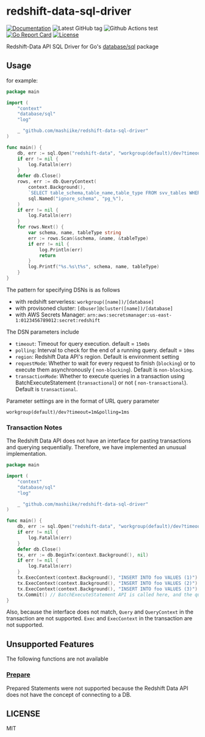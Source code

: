 # redshift-data-sql-driver

[![Documentation](https://godoc.org/github.com/mashiike/redshift-data-sql-driver?status.svg)](https://godoc.org/github.com/mashiike/redshift-data-sql-driver)
![Latest GitHub tag](https://img.shields.io/github/tag/mashiike/redshift-data-sql-driver.svg)
![Github Actions test](https://github.com/mashiike/redshift-data-sql-driver/workflows/Test/badge.svg?branch=main)
[![Go Report Card](https://goreportcard.com/badge/mashiike/redshift-data-sql-driver)](https://goreportcard.com/report/mashiike/redshift-data-sql-driver)
[![License](https://img.shields.io/badge/license-MIT-blue.svg)](https://github.com/mashiike/redshift-data-sql-driver/blob/master/LICENSE)

Redshift-Data API SQL Driver for Go's [database/sql](https://pkg.go.dev/database/sql) package

## Usage

for example:

```go
package main

import (
	"context"
	"database/sql"
	"log"

	_ "github.com/mashiike/redshift-data-sql-driver"
)

func main() {
	db, err := sql.Open("redshift-data", "workgroup(default)/dev?timeout=1m")
	if err != nil {
		log.Fatalln(err)
	}
	defer db.Close()
	rows, err := db.QueryContext(
		context.Background(),
		`SELECT table_schema,table_name,table_type FROM svv_tables WHERE table_schema not like :ignore_schema`,
		sql.Named("ignore_schema", "pg_%"),
	)
	if err != nil {
		log.Fatalln(err)
	}
	for rows.Next() {
		var schema, name, tableType string
		err := rows.Scan(&schema, &name, &tableType)
		if err != nil {
			log.Println(err)
			return
		}
		log.Printf("%s.%s\t%s", schema, name, tableType)
	}
}
```

The pattern for specifying DSNs is as follows

- with redshift serverless: `workgroup([name])/[database]`
- with provisoned cluster: `[dbuser]@cluster([name])/[database]`
- with AWS Secrets Manager: `arn:aws:secretsmanager:us-east-1:0123456789012:secret:redshift`

The DSN parameters include

- `timeout`: Timeout for query execution. default = `15m0s`
- `polling`: Interval to check for the end of a running query. default = `10ms`
- `region`: Redshift Data API's region. Default is environment setting
- `requestMode`: Whether to wait for every request to finish (`blocking`) or to execute them asynchronously (
  `non-blocking`). Default is `non-blocking`.
- `transactionMode`: Whether to execute queries in a transaction using BatchExecuteStatement (`transactional`) or not (
  `non-transactional`). Default
  is `transactional`.

Parameter settings are in the format of URL query parameter

`workgroup(default)/dev?timeout=1m&polling=1ms`

### Transaction Notes

The Redshift Data API does not have an interface for pasting transactions and querying sequentially.
Therefore, we have implemented an unusual implementation.

```go
package main

import (
	"context"
	"database/sql"
	"log"

	_ "github.com/mashiike/redshift-data-sql-driver"
)

func main() {
	db, err := sql.Open("redshift-data", "workgroup(default)/dev?timeout=1m")
	if err != nil {
		log.Fatalln(err)
	}
	defer db.Close()
	tx, err := db.BeginTx(context.Background(), nil)
	if err != nil {
		log.Fatalln(err)
	}
	tx.ExecContext(context.Background(), "INSERT INTO foo VALUES (1)")
	tx.ExecContext(context.Background(), "INSERT INTO foo VALUES (2)")
	tx.ExecContext(context.Background(), "INSERT INTO foo VALUES (3)")
	tx.Commit() // BatchExecuteStatement API is called here, and the queries called during the transaction are executed together
}
```

Also, because the interface does not match, `Query` and `QueryContext` in the transaction are not supported.
`Exec` and `ExecContext` in the transaction are not supported.

## Unsupported Features

The following functions are not available

### [Prepare](https://pkg.go.dev/database/sql#DB.Prepare)

Prepared Statements were not supported because the Redshift Data API does not have the concept of connecting to a DB.

## LICENSE

MIT
